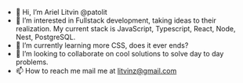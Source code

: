 - 👋 Hi, I’m Ariel Litvin @patolit
- 👀 I’m interested in Fullstack development, taking ideas to their realization. My current stack is JavaScript, Typescript, React, Node, Nest, PostgreSQL. 
- 🌱 I’m currently learning more CSS, does it ever ends?
- 💞️ I’m looking to collaborate on cool solutions to solve day to day problems.
- 📫 How to reach me mail me at litvinz@gmail.com
